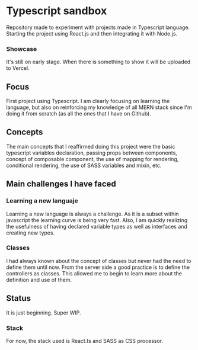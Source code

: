 # Typescript sandbox

Repository made to experiment with projects made in Typescript language. Starting the project using React.js and then integrating it with Node.js. 

### Showcase

It's still on early stage. When there is something to show it will be uploaded to Vercel.

## Focus

First project using Typescript. I am clearly focusing on learning the language, but also on reinforcing my knowledge of all MERN stack since I'm doing it from scratch (as all the ones that I have on Github).

## Concepts

The main concepts that I reaffirmed doing this project were the basic typescript variables declaration, passing props between components, concept of composable component, the use of mapping for rendering, conditional rendering, the use of SASS variables and mixin, etc.

## Main challenges I have faced

### Learning a new languaje

Learning a new language is always a challenge. As it is a subset within javascript the learning curve is being very fast. Also, I am quickly realizing the usefulness of having declared variable types as well as interfaces and creating new types.

### Classes

I had always known about the concept of classes but never had the need to define them until now. From the server side a good practice is to define the controllers as classes. This allowed me to begin to learn more about the definition and use of them.


## Status

It is just beginning. Super WIP.


### Stack

For now, the stack used is React.ts and SASS as CSS processor. 